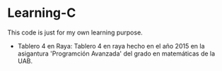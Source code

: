 # Learning-C
This code is just for my own learning purpose.

- Tablero 4 en Raya:
  Tablero 4 en raya hecho en el año 2015 en la asigantura 'Programción Avanzada' del grado en matemáticas de la UAB.